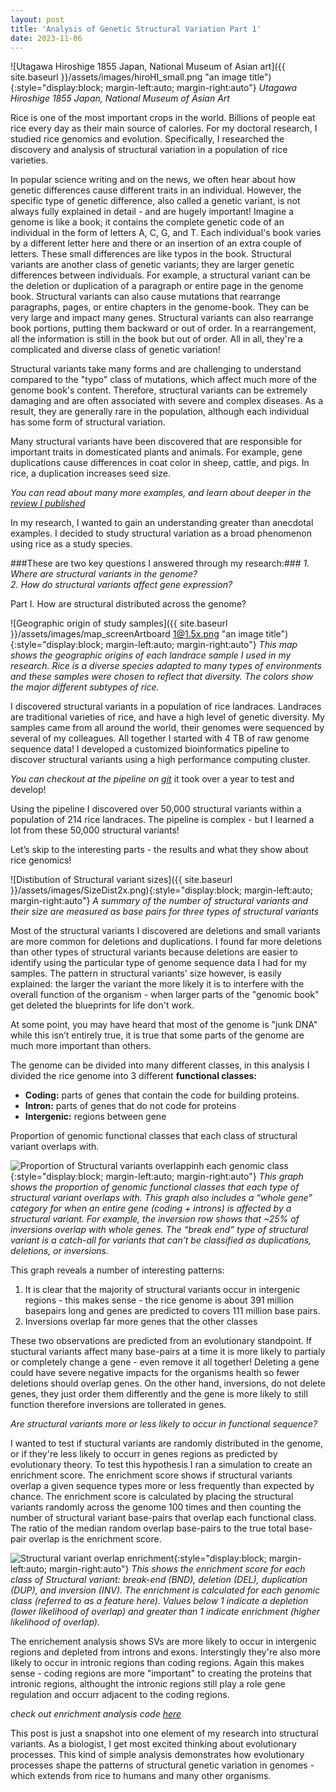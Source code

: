 ```yaml
---
layout: post
title: 'Analysis of Genetic Structural Variation Part 1'
date: 2023-11-06
---
```


![Utagawa Hiroshige 1855 Japan, National Museum of Asian art]({{ site.baseurl }}/assets/images/hiroHI_small.png "an image title"){:style="display:block; margin-left:auto; margin-right:auto"}
*Utagawa Hiroshige 1855 Japan, National Museum of Asian Art* 

Rice is one of the most important crops in the world. Billions of people eat rice every day as their main source of calories. For my doctoral research, I studied rice genomics and evolution. Specifically, I researched the discovery and analysis of structural variation in a population of rice varieties.

In popular science writing and on the news, we often hear about how genetic differences cause different traits in an individual. However, the specific type of genetic difference, also called a genetic variant, is not always fully explained in detail - and are hugely important! Imagine a genome is like a book; it contains the complete genetic code of an individual in the form of letters A, C, G, and T. Each individual's book varies by a different letter here and there or an insertion of an extra couple of letters. These small differences are like typos in the book. Structural variants are another class of genetic variants; they are larger genetic differences between individuals. For example, a structural variant can be the deletion or duplication of a paragraph or entire page in the genome book. Structural variants can also cause mutations that rearrange paragraphs, pages, or entire chapters in the genome-book. They can be very large and impact many genes. Structural variants can also rearrange book portions, putting them backward or out of order. In a rearrangement, all the information is still in the book but out of order. All in all, they're a complicated and diverse class of genetic variation!

Structural variants take many forms and are challenging to understand compared to the "typo" class of mutations, which affect much more of the genome book's content. Therefore, structural variants can be extremely damaging and are often associated with severe and complex diseases. As a result, they are generally rare in the population, although each individual has some form of structural variation.

Many structural variants have been discovered that are responsible for important traits in domesticated plants and animals. For example, gene duplications cause differences in coat color in sheep, cattle, and pigs. In rice, a duplication increases seed size.

*You can read about many more examples, and learn about deeper in the [review I published](https://www.cell.com/trends/plant-science/fulltext/S1360-1385(19)30015-9?_returnURL=https%3A%2F%2Flinkinghub.elsevier.com%2Fretrieve%2Fpii%2FS1360138519300159%3Fshowall%3Dtrue#secsect0040)*

In my research, I wanted to gain an understanding greater than anecdotal examples. I decided to study structural variation as a broad phenomenon using rice as a study species.

###These are two key questions I answered through my research:###
*1. Where are structural variants in the genome?*  
*2. How do structural variants affect gene expression?*

Part I. How are structural distributed across the genome?

![Geographic origin of study samples]({{ site.baseurl }}/assets/images/map_screenArtboard 1@1.5x.png "an image title"){:style="display:block; margin-left:auto; margin-right:auto"}
*This map shows the geographic origins of each landrace sample I used in my research. Rice is a diverse species adapted to many types of environments and these samples were chosen to reflect that diversity. The colors show the major different subtypes of rice.*

I discovered structural variants in a population of rice landraces. Landraces are traditional varieties of rice, and have a high level of genetic diversity. My samples came from all around the world, their genomes were sequenced by several of my colleagues. All together I started with 4 TB of raw genome sequence data! I developed a customized bioinformatics pipeline to discover structural variants using a high performance computing cluster.  

*You can checkout at the pipeline on
[git](http://github.com/zlye/RVE/)*
it took over a year to test and develop!

Using the pipeline I discovered over 50,000 structural variants within a population of 214 rice landraces. The pipeline is complex - but I learned a lot from these 50,000 structural variants!

Let’s skip to the interesting parts - the results and what they show about rice genomics!

![Distibution of Structural variant sizes]({{ site.baseurl }}/assets/images/SizeDist2x.png){:style="display:block; margin-left:auto; margin-right:auto"}
*A summary of the number of structural variants and their size are measured as base pairs for three types of structural variants*

Most of the structural variants I discovered are deletions and small variants are more common for deletions and duplications. I found far more deletions than other types of structural variants because deletions are easier to identify using the particular type of genome sequence data I had for my samples. The pattern in structural variants' size however, is easily explained: the larger the variant the more likely it is to interfere with the overall function of the organism - when larger parts of the "genomic book" get deleted the blueprints for life don't work.

At some point, you may have heard that most of the genome is "junk DNA" while this isn’t entirely true, it is true that some parts of the genome are much more important than others.

The genome can be divided into many different classes, in this analysis I divided the rice genome into 3 different **functional classes:**
 - **Coding:** parts of genes that contain the code for building proteins. 
 - **Intron:** parts of genes that do not code for proteins
 - **Intergenic:** regions between gene

Proportion of genomic functional classes that each class of structural variant overlaps with.

![Proportion of Structural variants overlappinh each genomic class]({{site.baseurl}}/assets/images/Fractions_post.png){:style="display:block; margin-left:auto; margin-right:auto"}
*This graph shows the proportion of genomic functional classes that each type of structural variant overlaps with. This graph also includes a “whole gene” category for when an entire gene (coding + introns) is affected by a structural variant. For example, the inversion row shows that ~25% of inversions overlap with whole genes. The “break end” type of structural variant is a catch-all for variants that can’t be classified as duplications, deletions, or inversions.* 

This graph reveals a number of interesting patterns:
1. It is clear that the majority of structural variants occur in intergenic regions - this makes sense - the rice genome is about 391 million basepairs long and genes are predicted to covers 111 million base pairs. 
2. Inversions overlap far more genes that the other classes

These two observations are predicted from an evolutionary standpoint. If stuctural variants affect many base-pairs at a time it is more likely to partialy or completely change a gene - even remove it all together! Deleting a gene could have severe negative impacts for the organisms health so fewer deletions should overlap genes. On the other hand, inversions, do not delete genes, they just order them differently and the gene is more likely to still function therefore inversions are tollerated in genes.

*Are structural variants more or less likely to occur in functional sequence?*

I wanted to test if stuctural variants are randomly distributed in the genome, or if they're less likely to occurr in genes regions as predicted by evolutionary theory. To test this hypothesis I ran a simulation to create an enrichment score. The enrichment score shows if structural variants overlap a given sequence types more or less frequently than expected by chance. The enrichment score is calculated by placing the structural variants randomly across the genome 100 times and then counting the number of structural variant base-pairs that overlap each functional class. The ratio of the median random overlap base-pairs to the true total base-pair overlap is the enrichment score. 

![Structural variant overlap enrichment]({{site.baseurl}}/assets/images/FeatureEnrich1.5x.png){:style="display:block; margin-left:auto; margin-right:auto"}
*This shows the enrichment score for each class of Structural variant: break-end (BND), deletion (DEL), duplication (DUP), and inversion (INV). The enrichment is calculated for each genomic class (referred to as a feature here). Values below 1 indicate a depletion (lower likelihood of overlap) and greater than 1 indicate enrichment (higher likelihood of overlap).*


The enrichement analysis shows SVs are more likely to occur in intergenic regions and depleted from introns and exons. Interstingly they're also more likely to occur in intronic regions than coding regions. Again this makes sense - coding regions are more "important" to creating the proteins that intronic regions, althought the intronic regions still play a role gene regulation and occurr adjacent to the coding regions.

*check out enrichment analysis code 
[here](http://github.com/zlye/SV_feature_enrichment/)*

This post is just a snapshot into one element of my research into structural variants. As a biologist, I get most excited thinking about evolutionary processes. This kind of simple analysis demonstrates how evolutionary processes shape the patterns of structural genetic variation in genomes - which extends from rice to humans and many other organisms. 
